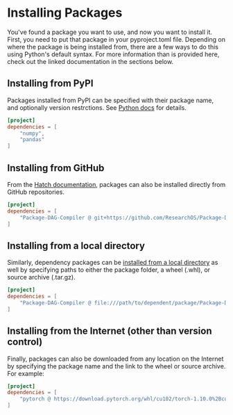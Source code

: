 # Installing Packages

You've found a package you want to use, and now you want to install it. First, you need to put that package in your pyproject.toml file. Depending on where the package is being installed from, there are a few ways to do this using Python's default syntax. For more information than is provided here, check out the linked documentation in the sections below.

## Installing from PyPI
Packages installed from PyPI can be specified with their package name, and optionally version restrctions. See [Python docs](https://packaging.python.org/en/latest/guides/writing-pyproject-toml/#dependencies-and-requirements) for details. 
```toml
[project]
dependencies = [
    "numpy",
    "pandas"
]
```

## Installing from GitHub
From the [Hatch documentation](https://hatch.pypa.io/1.8/config/dependency/#supported-vcs), packages can also be installed directly from GitHub repositories.
```toml
[project]
dependencies = [
    "Package-DAG-Compiler @ git+https://github.com/ResearchOS/Package-DAG-Compiler"
]
```

## Installing from a local directory
Similarly, dependency packages can be [installed from a local directory](https://hatch.pypa.io/1.8/config/dependency/#local) as well by specifying paths to either the package folder, a wheel (.whl), or source archive (.tar.gz).
```toml
[project]
dependencies = [
    "Package-DAG-Compiler @ file:///path/to/dependent/package/Package-DAG-Compiler" # Package folder path
]
```

## Installing from the Internet (other than version control)
Finally, packages can also be downloaded from any location on the Internet by specifying the package name and the link to the wheel or source archive. For example:
```toml
[project]
dependencies = [
    "pytorch @ https://download.pytorch.org/whl/cu102/torch-1.10.0%2Bcu102-cp39-cp39-linux_x86_64.whl"
]
```